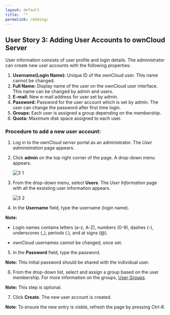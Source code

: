 ```yaml
---
layout: default
title:  ""
permalink: /Adding/
---
```



## User Story 3: Adding User Accounts to ownCloud Server  

User information consists of user profile and login details. The administrator can create new user accounts with the following properties:
1. **Username(Login Name):** Unique ID of the ownCloud user. This name cannot be changed.
2. **Full Name:** Display name of the user on the ownCloud user interface. This name can be changed by admin and users. 
3. **E-mail:**  New e-mail address for user set by admin. 
4. **Password:** Password for the user account which is set by admin. The user can change the password after first time login. 
5. **Groups:** Each user is assigned a group depending on the membership. 
6. **Quota:** Maximum disk space assigned to each user.  
  
  
### Procedure to add a new user account: 

1. Log in to the _ownCloud server_ portal as an administrator.
   The _User administration_ page appears. 
   
    
2. Click **admin** on the top right corner of the page. 
   A drop-down menu appears. 
   
    ![3 1](https://doc.owncloud.com/server/10.7/admin_manual/_images/configuration/user/users-page-new-user.png)  
   
   
 
3. From the drop-down menu, select **Users**.
   The _User Information_ page with all the exsisting user information appears. 
   
    ![3 2](https://doc.owncloud.com/server/10.7/admin_manual/_images/configuration/user/users-page.png)  

4. In the **Username** field, type the username (login name). 

**Note:** 

* Login names contains letters (a-z, A-Z), numbers (0-9), dashes (-), underscores (_), periods (.), and at signs (@).

* ownCloud usernames cannot be changed, once set. 
	
5. In the **Password** field, type the password. 

**Note:** This initial password should be shared with the individual user. 

6. From the drop-down list, select and assign a group based on the user membership. For more information on the groups,
 [User Groups](https://sindhu4512.github.io/task/Creating/). 
 
**Note:** This step is optional. 

7. Click **Create**.
   The new user account is created.   

**Note**: To ensure the new entry is visble, refresh the page by pressing _Ctrl-R_.    

  

          